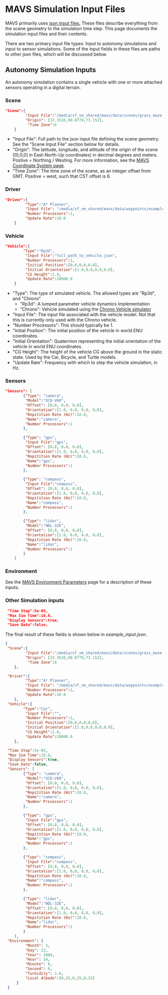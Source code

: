 # MAVS Simulation Input Files
MAVS primarily uses [json input files.](https://www.json.org/) These files describe everything from the scene geometry to the simulation time step. This page documents the simulation input files and their contents.

There are two primary input file types: Input to autonomy simulations and input to sensor simulations. Some of the input fields in these files are paths to other json files, which will be discussed below.

## Autonomy Simulation Inputs
An autonomy simulation contains a single vehicle with one or more attached sensors operating in a digital terrain. 

### Scene 
``` json
"Scene":{
		 "Input File":"/media/sf_vm_shared/mavs/data/scenes/grass_maze.json",
		 "Origin": [32.3526,90.8779,73.152],
		  "Time Zone":6
	}
```
* "Input File": Full path to the json input file defining the scene geometry. See the "Scene Input File" section below for details. 
* "Origin": The latitude, longitude, and altitude of the origin of the scene ([0,0,0] in East-North-Up coordinates) in decimal degrees and meters. Postive = Northing / Westing. For more information, see the [MAVS Coordinate System page](./MavsCoordinateSystem).
* "Time Zone": The time zone of the scene, as an integer offset from GMT. Positive = west, such that CST offset is 6.

### Driver
``` json
"Driver":{ 
		 "Type":"A* Planner",
		 "Input File": "/media/sf_vm_shared/mavs/data/waypoints/example_waypoints.json",
		 "Number Processors":1,
		 "Update Rate":10.0
	}
```

### Vehicle
``` json
"Vehicle":{
		"Type":"Rp3d",
		 "Input File":"full_path_to_vehicle.json",
		 "Number Processors":1,
		 "Initial Position":[0.0,0.0,0.0],
		 "Initial Orientation":[1.0,0.0,0.0,0.0],
		 "CG Height":2.0,
		 "Update Rate":20000.0
	}
```
* "Type": The type of simulated vehicle. The allowed types are "Rp3d", and "Chrono"
    - "Rp3d": A lumped parameter vehicle dynamics implementation
    - "Chrono": Vehicle simulated using the [Chrono Vehicle simulator](https://projectchrono.org/)
* "Input File": The input file associated with the vehicle model. Not that this is currently only used with the Chrono vehicle. 
* "Number Processors": This should typically be 1.
* "Initial Position": The initial position of the vehicle in world ENU coordinates. 
* "Initial Orientation": Quaternion representing the initial orientation of the vehicle in world ENU coordinates.
* "CG Height": The height of the vehicle CG above the ground in the static state. Used by the Car, Bicycle, and Turtle models.
* "Update Rate": Frequency with which to step the vehicle simulation, in Hz. 

### Sensors
``` json
"Sensors": [
		{"Type": "camera", 
		 "Model":"XCD-V60", 
		 "Offset": [0.0, 0.0, 0.0],
		 "Orientation":[1.0, 0.0, 0.0, 0.0],
		 "Repitition Rate (Hz)":10.0, 
		 "Name":"camera", 
		 "Number Processors":1
		},

		{"Type": "gps", 
		 "Input File":"gps", 
		 "Offset": [0.0, 0.0, 0.0],
		 "Orientation":[1.0, 0.0, 0.0, 0.0],
		 "Repitition Rate (Hz)":10.0, 
		 "Name":"gps", 
		 "Number Processors":1
		},

		{"Type": "compass", 
		 "Input File":"compass", 
		 "Offset": [0.0, 0.0, 0.0],
		 "Orientation":[1.0, 0.0, 0.0, 0.0],
		 "Repitition Rate (Hz)":10.0, 
		 "Name":"compass", 
		 "Number Processors":1
		},

		{"Type": "lidar", 
		 "Model":"HDL-32E", 
		 "Offset": [0.0, 0.0, 0.0],
		 "Orientation":[1.0, 0.0, 0.0, 0.0],
		 "Repitition Rate (Hz)":10.0, 
		 "Name":"lidar", 
		 "Number Processors":1
		}
	]
```

### Environment
See the [MAVS Environment Parameters](./Environment/MavsEnvironmentParams.md) page for a description of these inputs.

### Other Simulation inputs
``` json
 "Time Step":5e-05,
 "Max Sim Time":10.0,
 "Display Sensors":true,
 "Save Data":false,
```

The final result of these fields is shown below in *example_input.json*.
``` json
{ 
 "Scene":{
		 "Input File":"/media/sf_vm_shared/mavs/data/scenes/grass_maze.json",
		 "Origin": [32.3526,90.8779,73.152],
		  "Time Zone":6
	},

 "Driver":{ 
		 "Type":"A* Planner",
		 "Input File": "/media/sf_vm_shared/mavs/data/waypoints/example_waypoints.json",
		 "Number Processors":1,
		 "Update Rate":10.0
	},
 "Vehicle":{
		"Type":"Car",
		 "Input File":"",
		 "Number Processors":1,
		 "Initial Position":[0.0,0.0,0.0],
		 "Initial Orientation":[1.0,0.0,0.0,0.0],
		 "CG Height":2.0,
		 "Update Rate":20000.0
	},

 "Time Step":5e-05,
 "Max Sim Time":10.0,
 "Display Sensors":true,
 "Save Data":false,
 "Sensors": [
		{"Type": "camera", 
		 "Model":"XCD-V60", 
		 "Offset": [0.0, 0.0, 0.0],
		 "Orientation":[1.0, 0.0, 0.0, 0.0],
		 "Repitition Rate (Hz)":10.0, 
		 "Name":"camera", 
		 "Number Processors":1
		},

		{"Type": "gps", 
		 "Input File":"gps", 
		 "Offset": [0.0, 0.0, 0.0],
		 "Orientation":[1.0, 0.0, 0.0, 0.0],
		 "Repitition Rate (Hz)":10.0, 
		 "Name":"gps", 
		 "Number Processors":1
		},

		{"Type": "compass", 
		 "Input File":"compass", 
		 "Offset": [0.0, 0.0, 0.0],
		 "Orientation":[1.0, 0.0, 0.0, 0.0],
		 "Repitition Rate (Hz)":10.0, 
		 "Name":"compass", 
		 "Number Processors":1
		},

		{"Type": "lidar", 
		 "Model":"HDL-32E", 
		 "Offset": [0.0, 0.0, 0.0],
		 "Orientation":[1.0, 0.0, 0.0, 0.0],
		 "Repitition Rate (Hz)":10.0, 
		 "Name":"lidar", 
		 "Number Processors":1
		}
	], 
 "Environment": { 
 		 "Month": 3,
 		 "Day": 22,
 		 "Year": 2004,
 		 "Hour": 14,
 		 "Minute": 0,
 		 "Second": 0,
 		 "Turbidity": 3.0,
 		 "Local Albedo":[0.25,0.25,0.25]
	 }
 }
```



